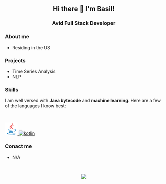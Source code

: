 ## <div align="center">Hi there 👋 I'm Basil! </div>

<h3 align="center">Avid Full Stack Developer</h3>

### About me
- Residing in the US

### Projects
- Time Series Analysis
- NLP
  
### Skills
I am well versed with **Java bytecode** and **machine learning**. Here are a few of the languages I know best: 

<br>

<p align="left">
<a href="https://www.java.com" target="_blank" rel="noreferrer"> <img src="https://raw.githubusercontent.com/devicons/devicon/master/icons/java/java-original.svg" alt="java" width="40" height="40"/> </a> 
<a href="https://kotlinlang.org" target="_blank" rel="noreferrer"> <img src="https://www.vectorlogo.zone/logos/kotlinlang/kotlinlang-icon.svg" alt="kotlin" width="40" height="40"/> </a> 
</p>

### Conact me
- N/A
  
<br/>  

<p align="center">
 <img src="https://github-readme-stats-git-masterrstaa-rickstaa.vercel.app/api?username=basil126&&show_icons=true&&count_private=true&title_color=3f4a3a&icon_color=3f4a3a&text_color=312E2B&bg_color=40,01ffa3,04c655&hide_border=true">
</p>
